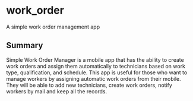 # work_order

A simple work order management app

## Summary

Simple Work Order Manager is a mobile app that has the ability to create work orders and assign them automatically to technicians based on work type, qualification, and schedule. This app is useful for those who want to manage workers by assigning automatic work orders from their mobile. They will be able to add new technicians, create work orders, notify workers by mail and keep all the records.
